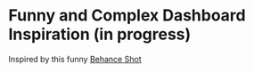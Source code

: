 # Funny and Complex Dashboard Inspiration (in progress)

Inspired by this funny [Behance Shot](https://www.behance.net/gallery/155535263/Toxiccity-UI-Dashboard)
